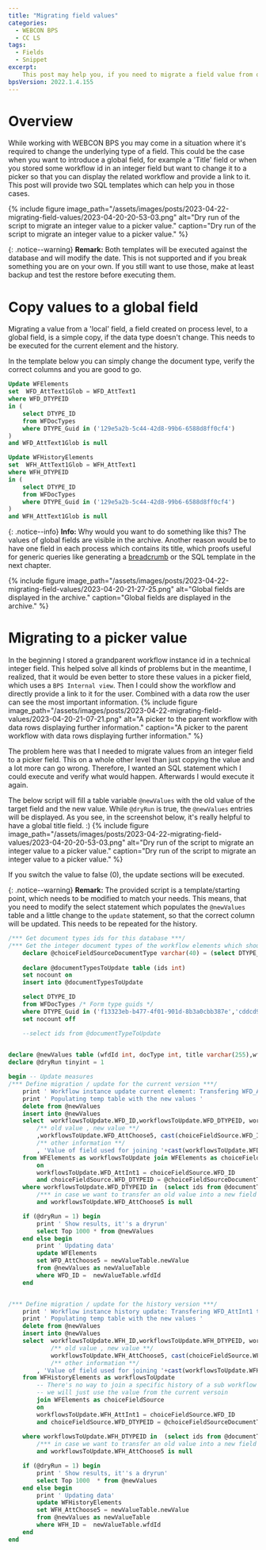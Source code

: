 ```yaml
---
title: "Migrating field values"
categories:
  - WEBCON BPS  
  - CC LS
tags:
  - Fields
  - Snippet
excerpt:
    This post may help you, if you need to migrate a field value from one type to another. Or if you need to copy a 'local' field to a global field.
bpsVersion: 2022.1.4.155
---
```


# Overview  
While working with WEBCON BPS you may come in a situation where it's required to change the underlying type of a field. This could be the case when you want to introduce a global field, for example a 'Title' field or when you stored some workflow id in an integer field but want to change it to a picker so that you can display the related workflow and provide a link to it. 
This post will provide two SQL templates which can help you in those cases.

{% include figure image_path="/assets/images/posts/2023-04-22-migrating-field-values/2023-04-20-20-53-03.png" alt="Dry run of the script to migrate an integer value to a picker value." caption="Dry run of the script to migrate an integer value to a picker value." %}

{: .notice--warning}
**Remark:** Both templates will be executed against the database and will modify the date. This is not supported and if you break something you are on your own. If you still want to use those, make at least backup and test the restore before executing them.

# Copy values to a global field

Migrating a value from a 'local' field, a field created on process level, to a global field, is a simple copy, if the data type doesn't change. This needs to be executed for the current element and the history.

In the template below you can simply change the document type, verify the correct columns and you are good to go. 

```sql
Update WFElements
set  WFD_AttText1Glob = WFD_AttText1 
where WFD_DTYPEID 
in (
	select DTYPE_ID 
	from WFDocTypes
	where DTYPE_Guid in ('129e5a2b-5c44-42d8-99b6-6588d8ff0cf4')
)
and WFD_AttText1Glob is null

Update WFHistoryElements
set  WFH_AttText1Glob = WFH_AttText1 
where WFH_DTYPEID 
in (
	select DTYPE_ID 
	from WFDocTypes
	where DTYPE_Guid in ('129e5a2b-5c44-42d8-99b6-6588d8ff0cf4')
)
and WFH_AttText1Glob is null
```

{: .notice--info}
**Info:** Why would you want to do something like this? The values of global fields are visible in the archive. Another reason would be to have one field in each process which contains its title, which proofs useful for generic queries like generating a [breadcrumb](/posts/2023/breadcrumb) or the SQL template in the next chapter.

{% include figure image_path="/assets/images/posts/2023-04-22-migrating-field-values/2023-04-20-21-27-25.png" alt="Global fields are displayed in the archive." caption="Global fields are displayed in the archive." %}

# Migrating to a picker value
In the beginning I stored a grandparent workflow instance id in a technical integer field. This helped solve all kinds of problems but in the meantime, I realized, that it would be even better to store these values in a picker field, which uses a `BPS Internal view`. Then I could show the workflow and directly provide a link to it for the user. Combined with a data row the user can see the most important information.
{% include figure image_path="/assets/images/posts/2023-04-22-migrating-field-values/2023-04-20-21-07-21.png" alt="A picker to the parent workflow with data rows displaying further information." caption="A picker to the parent workflow with data rows displaying further information." %}

The problem here was that I needed to migrate values from an integer field to a picker field. This on a whole other level than just copying the value and a lot more can go wrong. Therefore, I wanted an SQL statement which I could execute and verify what would happen. Afterwards I would execute it again.

The below script will fill a table variable `@newValues` with the old value of the target field and the new value.  While `@dryRun` is true, the `@newValues` entries will be displayed. As you see, in the screenshot below, it's really helpful to have a global title field. :)
{% include figure image_path="/assets/images/posts/2023-04-22-migrating-field-values/2023-04-20-20-53-03.png" alt="Dry run of the script to migrate an integer value to a picker value." caption="Dry run of the script to migrate an integer value to a picker value." %}

If you switch the value to false (0), the update sections will be executed. 

{: .notice--warning}
**Remark:** The provided script is a template/starting point, which needs to be modified to match your needs. This means, that you need to modify the select statement which populates the `@newValues` table and a little change to the `update`  statement, so that the correct column will be updated. This needs to be repeated for the history.



```sql
/*** Get document types ids for this database ***/
/*** Get the integer document types of the workflow elements which should be updated and store them in a table. The GUIDs of the document types are used, so that the script can be executed against all databases.***/
	declare @choiceFieldSourceDocumentType varchar(40) = (select DTYPE_ID from WFDocTypes where DTYPE_Guid = '129e5a2b-5c44-42d8-99b6-6588d8ff0cf4')
	
	declare @documentTypesToUpdate table (ids int) 
	set nocount on
	insert into @documentTypesToUpdate

	select DTYPE_ID
	from WFDocTypes /* Form type guids */
	where DTYPE_Guid in ('f13323eb-b477-4f01-901d-8b3a0cbb387e','cddcd993-f55b-4536-a14e-6e42e5cb952b','4bbaf253-7379-4235-b18c-947ab617bf6f')
	set nocount off

	--select ids from @documentTypeToUpdate
	

declare @newValues table (wfdId int, docType int, title varchar(255),wfdVersion int,currentValue varchar(1000), newValue varchar(1000),otherInformation varchar(max)) 	
declare @dryRun tinyint = 1

begin -- Update measures
/*** Define migration / update for the current version ***/
	print ' Workflow instance update current element: Transfering WFD_AttInt1 to the new field WFD_AttChoose5 '
	print ' Populating temp table with the new values '
	delete from @newValues 
	insert into @newValues
	select  workflowsToUpdate.WFD_ID,workflowsToUpdate.WFD_DTYPEID, workflowsToUpdate.WFD_AttText1Glob,null
		/** old value , new value **/
		,workflowsToUpdate.WFD_AttChoose5, cast(choiceFieldSource.WFD_ID as varchar(10))+'#'+choiceFieldSource.WFD_AttText1Glob as newValue 
		/** other information **/
		, 'Value of field used for joining '+cast(workflowsToUpdate.WFD_AttInt1 as varchar(20))
	from WFElements as workflowsToUpdate join WFElements as choiceFieldSource
		on 
		workflowsToUpdate.WFD_AttInt1 = choiceFieldSource.WFD_ID
		and choiceFieldSource.WFD_DTYPEID = @choiceFieldSourceDocumentType
	where workflowsToUpdate.WFD_DTYPEID in  (select ids from @documentTypesToUpdate)
		/*** in case we want to transfer an old value into a new field we should check wether the new field hasn't a value yet ***/
		and workflowsToUpdate.WFD_AttChoose5 is null		

	if (@dryRun = 1) begin
		print ' Show results, it''s a dryrun'
		select Top 1000 * from @newValues
	end else begin
		print ' Updating data'
		update WFElements 	
		set WFD_AttChoose5 = newValueTable.newValue
		from @newValues as newValueTable
		where WFD_ID =	newValueTable.wfdId
	end


/*** Define migration / update for the history version ***/
	print ' Workflow instance history update: Transfering WFD_AttInt1 to the new field WFD_AttChoose5 '
	print ' Populating temp table with the new values '
	delete from @newValues 
	insert into @newValues
	select  workflowsToUpdate.WFH_ID,workflowsToUpdate.WFH_DTYPEID, workflowsToUpdate.WFH_AttText1Glob,workflowsToUpdate.WFH_Version,
			/** old value , new value **/
			workflowsToUpdate.WFH_AttChoose5, cast(choiceFieldSource.WFD_ID as varchar(10))+'#'+choiceFieldSource.WFD_AttText1Glob as newValue 
			/** other information **/
		, 'Value of field used for joining '+cast(workflowsToUpdate.WFH_AttInt1 as varchar(20))
	from WFHistoryElements as workflowsToUpdate 
		-- There's no way to join a specific history of a sub workflow with a specific version of the parent workflow
		-- we will just use the value from the current versoin
		join WFElements as choiceFieldSource
		on 
		workflowsToUpdate.WFH_AttInt1 = choiceFieldSource.WFD_ID
		and choiceFieldSource.WFD_DTYPEID = @choiceFieldSourceDocumentType
		
	where workflowsToUpdate.WFH_DTYPEID in  (select ids from @documentTypesToUpdate)
		/*** in case we want to transfer an old value into a new field we should check wether the new field hasn't a value yet ***/
		and workflowsToUpdate.WFH_AttChoose5 is null		

	if (@dryRun = 1) begin
		print ' Show results, it''s a dryrun'
		select Top 1000  * from @newValues
	end else begin
		print ' Updating data'
		update WFHistoryElements 	
		set WFH_AttChoose5 = newValueTable.newValue
		from @newValues as newValueTable
		where WFH_ID =	newValueTable.wfdId
	end
end


```